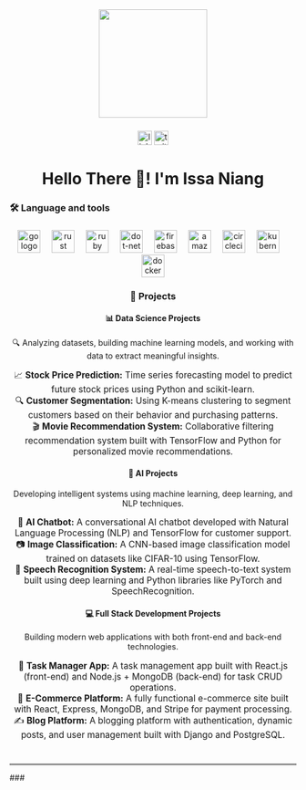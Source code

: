 <div align="center">
  <img height="190" src="https://cdn.dribbble.com/users/1708816/screenshots/15637256/media/f9826f0af8a49462f048262a8502035b.gif" />
</div>










###

<div align="center">
  <img src="https://img.shields.io/static/v1?message=LinkedIn&logo=linkedin&label=&color=0077B5&logoColor=white&labelColor=&style=for-the-badge" height="25" alt="linkedin logo"  />
  <img src="https://img.shields.io/static/v1?message=Twitter&logo=twitter&label=&color=1DA1F2&logoColor=white&labelColor=&style=for-the-badge" height="25" alt="twitter logo"  />
</div>


###

<h1 align="center">Hello There 👋! I'm Issa Niang </h1>


###

<h3 align="left">🛠 Language and tools</h3>

###

<div align="center">
  <img src="https://cdn.jsdelivr.net/gh/devicons/devicon/icons/go/go-original-wordmark.svg" height="40" alt="go logo"  />
  <img width="12" />
  <img src="https://cdn.jsdelivr.net/gh/devicons/devicon/icons/rust/rust-original.svg" height="40" alt="rust logo"  />
  <img width="12" />
  <img src="https://cdn.jsdelivr.net/gh/devicons/devicon/icons/ruby/ruby-plain-wordmark.svg" height="40" alt="ruby logo"  />
  <img width="12" />
  <img src="https://cdn.jsdelivr.net/gh/devicons/devicon/icons/dot-net/dot-net-plain-wordmark.svg" height="40" alt="dot-net logo"  />
  <img width="12" />
  <img src="https://cdn.jsdelivr.net/gh/devicons/devicon/icons/firebase/firebase-plain-wordmark.svg" height="40" alt="firebase logo"  />
  <img width="12" />
  <img src="https://cdn.jsdelivr.net/gh/devicons/devicon/icons/amazonwebservices/amazonwebservices-line-wordmark.svg" height="40" alt="amazonwebservices logo"  />
  <img width="12" />
  <img src="https://cdn.jsdelivr.net/gh/devicons/devicon/icons/circleci/circleci-plain.svg" height="40" alt="circleci logo"  />
  <img width="12" />
  <img src="https://cdn.jsdelivr.net/gh/devicons/devicon/icons/kubernetes/kubernetes-plain.svg" height="40" alt="kubernetes logo"  />
  <img width="12" />
  <img src="https://cdn.jsdelivr.net/gh/devicons/devicon/icons/docker/docker-plain-wordmark.svg" height="40" alt="docker logo"  />
</div>

### 

<h3 align="center">🚀 Projects</h3>

<div align="center">
  <h4>📊 <strong>Data Science Projects</strong></h4>
  <p align="center">🔍 Analyzing datasets, building machine learning models, and working with data to extract meaningful insights.</p>
  <div align="center">
    <ul style="list-style-type: none; padding: 0; font-size: 1.1em;">
      <li>📈 <strong>Stock Price Prediction:</strong> Time series forecasting model to predict future stock prices using Python and scikit-learn.</li>
      <li>🔍 <strong>Customer Segmentation:</strong> Using K-means clustering to segment customers based on their behavior and purchasing patterns.</li>
      <li>🎬 <strong>Movie Recommendation System:</strong> Collaborative filtering recommendation system built with TensorFlow and Python for personalized movie recommendations.</li>
    </ul>
  </div>

  <h4>🤖 <strong>AI Projects</strong></h4>
  <p align="center">Developing intelligent systems using machine learning, deep learning, and NLP techniques.</p>
  <div align="center">
    <ul style="list-style-type: none; padding: 0; font-size: 1.1em;">
      <li>💬 <strong>AI Chatbot:</strong> A conversational AI chatbot developed with Natural Language Processing (NLP) and TensorFlow for customer support.</li>
      <li>📷 <strong>Image Classification:</strong> A CNN-based image classification model trained on datasets like CIFAR-10 using TensorFlow.</li>
      <li>🎤 <strong>Speech Recognition System:</strong> A real-time speech-to-text system built using deep learning and Python libraries like PyTorch and SpeechRecognition.</li>
    </ul>
  </div>

  <h4>💻 <strong>Full Stack Development Projects</strong></h4>
  <p align="center">Building modern web applications with both front-end and back-end technologies.</p>
  <div align="center">
    <ul style="list-style-type: none; padding: 0; font-size: 1.1em;">
      <li>📝 <strong>Task Manager App:</strong> A task management app built with React.js (front-end) and Node.js + MongoDB (back-end) for task CRUD operations.</li>
      <li>🛒 <strong>E-Commerce Platform:</strong> A fully functional e-commerce site built with React, Express, MongoDB, and Stripe for payment processing.</li>
      <li>✍️ <strong>Blog Platform:</strong> A blogging platform with authentication, dynamic posts, and user management built with Django and PostgreSQL.</li>
    </ul>
  </div>
</div>

<hr style="border-top: 2px solid #ccc; margin-top: 40px;"/>
###

